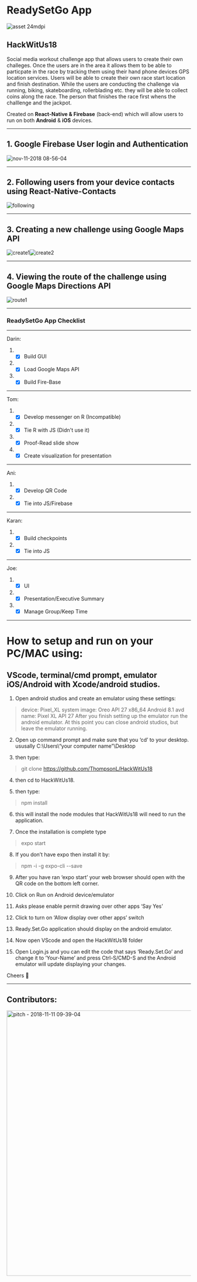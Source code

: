 
# ReadySetGo App 
![asset 24mdpi](https://user-images.githubusercontent.com/6371329/48314208-2eecee00-e594-11e8-9c91-73c9be39ef89.png)

## HackWitUs18

Social media workout challenge app that allows users to create their own challeges.  Once the users are in the area it allows them to be able to particpate in the race by tracking them using their hand phone devices GPS location services.  Users will be able to create their own race start location and finish destination.  While the users are conducting the challenge via running, biking, skateboarding, rollerblading etc. they will be able to collect coins along the race.  The person that finishes the race first whens the challlenge and the jackpot.

Created on **React-Native & Firebase** (back-end) which will allow users to run on both **Android** & **iOS** devices.

***

## 1. Google Firebase User login and Authentication

![nov-11-2018 08-56-04](https://user-images.githubusercontent.com/6371329/48313828-bf74ff80-e58f-11e8-9384-775207fd435e.gif)

***

## 2. Following users from your device contacts using React-Native-Contacts

![following](https://user-images.githubusercontent.com/6371329/48313905-6e194000-e590-11e8-84ed-97725e89e4a4.gif)

***

## 3. Creating a new challenge using Google Maps API

![create1](https://user-images.githubusercontent.com/6371329/48314047-fa783280-e591-11e8-8367-aee744f44c1b.gif)![create2](https://user-images.githubusercontent.com/6371329/48314050-fc41f600-e591-11e8-9874-cf55d8514f74.gif)

***

## 4. Viewing the route of the challenge using Google Maps Directions API

![route1](https://user-images.githubusercontent.com/6371329/48314152-6a3aed00-e593-11e8-9743-7df1db9172a3.gif)

***

### ReadySetGo App Checklist

***
Darin:
1. - [X] Build GUI
2. - [X] Load Google Maps API
3. - [X] Build Fire-Base
***
Tom:
1. - [X] Develop messenger on R (Incompatible)
2. - [X] Tie R with JS (Didn't use it)
3. - [X] Proof-Read slide show
4. - [X] Create visualization for presentation
***
Ani:
1. - [X] Develop QR Code
2. - [X] Tie into JS/Firebase
***
Karan:
1. - [X] Build checkpoints
2. - [X] Tie into JS
***
Joe:
1. - [X] UI
2. - [X] Presentation/Executive Summary
3. - [X] Manage Group/Keep Time

***

# How to setup and run on your PC/MAC using: 
## VScode, terminal/cmd prompt, emulator iOS/Android with Xcode/android studios.

1. Open android studios and create an emulator using these settings:
>    device: Pixel_XL
>    system image: Oreo API 27 x86_64 Android 8.1
>    avd name: Pixel XL API 27
After you finish setting up the emulator run the android emulator.  At this point you can close android studios, but leave the emulator running.

2. Open up command prompt and make sure that you ‘cd’ to your desktop.  ususally C:\Users\“your computer name”\Desktop

3. then type:
>    git clone https://github.com/ThompsonL/HackWitUs18

4. then cd to HackWitUs18.

5. then type:
>   npm install

6. this will install the node modules that HackWitUs18 will need to run the application.

7. Once the installation is complete type
>    expo start
8. If you don’t have expo then install it by:
>    npm -i -g expo-cli --save

9. After you have ran ‘expo start’ your web browser should open with the QR code on the bottom left corner.

10.  Click on Run on Android device/emulator

11.  Asks please enable permit drawing over other apps ‘Say Yes’

12.  Click to turn on ‘Allow display over other apps’ switch

13.  Ready.Set.Go application should display on the android emulator.

14.  Now open VScode and open the HackWitUs18 folder

15.  Open Login.js and you can edit the code that says ‘Ready.Set.Go’  and change it to ‘Your-Name’  and press Ctrl-S/CMD-S and the Android emulator will update displaying your changes.

Cheers :beers:

***

## Contributors:

<img width="724" alt="pitch - 2018-11-11 09-39-04" src="https://user-images.githubusercontent.com/6371329/48314305-b4bd6900-e595-11e8-9d9a-e66d5d2d1b21.png">
